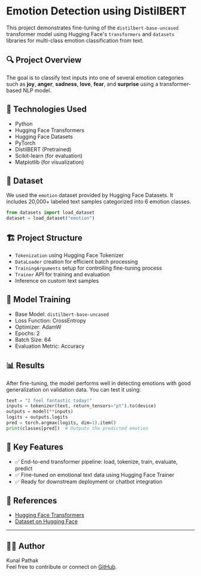 
# Emotion Detection using DistilBERT

This project demonstrates fine-tuning of the `distilbert-base-uncased` transformer model using Hugging Face's `transformers` and `datasets` libraries for multi-class emotion classification from text.

## 🔍 Project Overview

The goal is to classify text inputs into one of several emotion categories such as **joy**, **anger**, **sadness**, **love**, **fear**, and **surprise** using a transformer-based NLP model.

## 🚀 Technologies Used

- Python
- Hugging Face Transformers
- Hugging Face Datasets
- PyTorch
- DistilBERT (Pretrained)
- Scikit-learn (for evaluation)
- Matplotlib (for visualization)

## 📁 Dataset

We used the `emotion` dataset provided by Hugging Face Datasets. It includes 20,000+ labeled text samples categorized into 6 emotion classes.

```python
from datasets import load_dataset
dataset = load_dataset("emotion")
```

## 🏗️ Project Structure

- `Tokenization` using Hugging Face Tokenizer
- `DataLoader` creation for efficient batch processing
- `TrainingArguments` setup for controlling fine-tuning process
- `Trainer` API for training and evaluation
- Inference on custom text samples

## 🧠 Model Training

- Base Model: `distilbert-base-uncased`
- Loss Function: CrossEntropy
- Optimizer: AdamW
- Epochs: 2
- Batch Size: 64
- Evaluation Metric: Accuracy

## 📊 Results

After fine-tuning, the model performs well in detecting emotions with good generalization on validation data. You can test it using:

```python
text = "I feel fantastic today!"
inputs = tokenizer(text, return_tensors="pt").to(device)
outputs = model(**inputs)
logits = outputs.logits
pred = torch.argmax(logits, dim=1).item()
print(classes[pred])  # Outputs the predicted emotion
```

## 📌 Key Features

- ✅ End-to-end transformer pipeline: load, tokenize, train, evaluate, predict
- ✅ Fine-tuned on emotional text data using Hugging Face Trainer
- ✅ Ready for downstream deployment or chatbot integration

## 📎 References

- [Hugging Face Transformers](https://huggingface.co/transformers/)
- [Dataset on Hugging Face](https://huggingface.co/datasets/emotion)

---

## 🧑‍💻 Author

Kunal Pathak  
Feel free to contribute or connect on [GitHub](https://github.com/).
